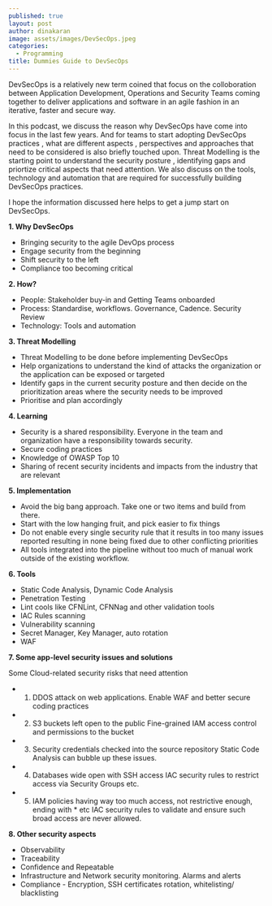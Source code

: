 ```yaml
---
published: true
layout: post
author: dinakaran
image: assets/images/DevSecOps.jpeg
categories:
  - Programming
title: Dummies Guide to DevSecOps
---
```

DevSecOps is a relatively new term coined that focus on the colloboration between Application Development, Operations and Security Teams coming together to deliver applications and software in an agile fashion in an iterative, faster and secure way.

In this podcast, we discuss the reason why DevSecOps have come into focus in the last few years. And for teams to start adopting DevSecOps practices , what are different aspects , perspectives and approaches that need to be considered is also briefly touched upon. Threat Modelling is the starting point to understand the security posture , identifying gaps and priortize critical aspects that need attention. We also discuss on the tools, technology and automation that are required for successfully building DevSecOps practices.

I hope the information discussed here helps to get a jump start on DevSecOps.


**1. Why DevSecOps**

- Bringing security to the agile DevOps process 
- Engage security from the beginning
- Shift security to the left
- Compliance too becoming critical


**2. How?**

- People: Stakeholder buy-in and Getting Teams onboarded 
- Process: Standardise, workflows. Governance, Cadence. Security Review 
- Technology: Tools and automation


**3. Threat Modelling**

- Threat Modelling to be done before implementing DevSecOps
- Help organizations to understand the kind of attacks the organization or the application can be exposed or targeted 
- Identify gaps in the current security posture and then decide on the prioritization areas where the security needs to be improved
- Prioritise and plan accordingly


**4. Learning** 

- Security is a shared responsibility. Everyone in the team and organization have a  responsibility towards security. 
- Secure coding practices 
- Knowledge of OWASP Top 10
- Sharing of recent security incidents and impacts from the industry that are  relevant


**5. Implementation**

- Avoid the big bang approach. Take one or two items and build from there.
- Start with the low hanging fruit, and pick easier to fix things
- Do not enable every single security rule that it results in too many issues reported resulting in none being fixed due to other conflicting priorities
- All tools integrated into the pipeline without too much of manual work outside of the existing workflow.


**6. Tools**

- Static Code Analysis, Dynamic Code Analysis
- Penetration Testing
- Lint cools like CFNLint, CFNNag and other validation tools 
- IAC Rules scanning
- Vulnerability scanning
- Secret Manager, Key Manager, auto rotation 
- WAF


**7. Some app-level security issues and solutions**

Some Cloud-related security risks that need  attention 

- 1. DDOS attack on web applications.
    Enable WAF and better secure coding practices
- 2. S3 buckets left open to the public
    Fine-grained IAM access control and permissions to the bucket 
- 3. Security credentials checked into the source repository
    Static Code Analysis can bubble up these issues.
- 4. Databases wide open with SSH access 
    IAC security rules to restrict access via Security Groups etc.
-  5. IAM policies having way too much access, not restrictive enough, ending with * etc
    IAC security rules to validate and ensure such broad access are never allowed.


**8. Other security aspects**
- Observability
- Traceability 
- Confidence and Repeatable 
- Infrastructure and Network security monitoring. Alarms and alerts
- Compliance - Encryption, SSH certificates rotation, whitelisting/ blacklisting
